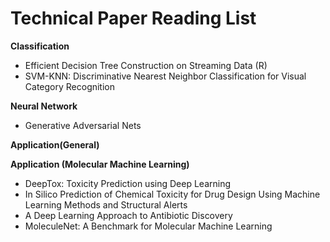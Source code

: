 # Technical Paper Reading List


**Classification**
-  Efficient Decision Tree Construction on Streaming Data (R)
-  SVM-KNN: Discriminative Nearest Neighbor Classification for Visual Category Recognition

**Neural Network**
-  Generative Adversarial Nets

**Application(General)**



**Application (Molecular Machine Learning)**
- DeepTox: Toxicity Prediction using Deep Learning
- In Silico Prediction of Chemical Toxicity for Drug Design Using Machine Learning Methods and Structural Alerts
- A Deep Learning Approach to Antibiotic Discovery
- MoleculeNet: A Benchmark for Molecular Machine Learning
